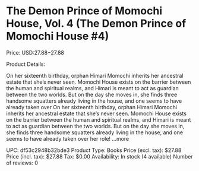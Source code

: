 # The Demon Prince of Momochi House, Vol. 4 (The Demon Prince of Momochi House #4)

Price: USD:$27.88-$27.88

Product Details:

On her sixteenth birthday, orphan Himari Momochi inherits her ancestral estate that she’s never seen. Momochi House exists on the barrier between the human and spiritual realms, and Himari is meant to act as guardian between the two worlds. But on the day she moves in, she finds three handsome squatters already living in the house, and one seems to have already taken over On her sixteenth birthday, orphan Himari Momochi inherits her ancestral estate that she’s never seen. Momochi House exists on the barrier between the human and spiritual realms, and Himari is meant to act as guardian between the two worlds. But on the day she moves in, she finds three handsome squatters already living in the house, and one seems to have already taken over her role! ...more

UPC: df53c2948b32bde3
Product Type: Books
Price (excl. tax): $27.88
Price (incl. tax): $27.88
Tax: $0.00
Availability: In stock (4 available)
Number of reviews: 0